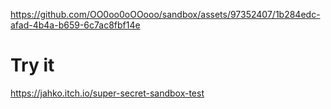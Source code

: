 https://github.com/OO0oo0oOOooo/sandbox/assets/97352407/1b284edc-afad-4b4a-b659-6c7ac8fbf14e

# Try it
https://jahko.itch.io/super-secret-sandbox-test
